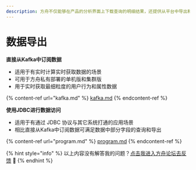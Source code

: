 ```yaml
---
description: 方舟不仅能够在产品的分析界面上下载查询的明细结果，还提供从平台中导出和获取数据的方案满足客户需求。
---
```


# 数据导出

**直接从Kafka中订阅数据**

* 适用于有实时计算实时获取数据的场景
* 可用于方舟私有部署的单机版和集群版
* 用于实时获取最细粒度的用户行为和属性数据

{% content-ref url="kafka.md" %}
[kafka.md](kafka.md)
{% endcontent-ref %}

**使用JDBC进行数据访问**

* 适用于有通过 JDBC 协议与其它系统打通的应用场景
* 相比直接从Kafka中订阅数据可满足数据中部分字段的查询和导出

{% content-ref url="program.md" %}
[program.md](program.md)
{% endcontent-ref %}



{% hint style="info" %}
以上内容没有解答我的问题？[点击我进入方舟论坛去反馈](https://www.analysysdata.com/forum/index) 🚀
{% endhint %}
